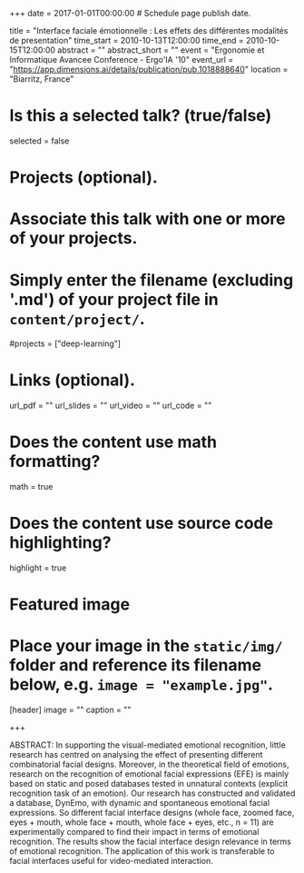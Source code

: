 +++
date = 2017-01-01T00:00:00  # Schedule page publish date.

title = "Interface faciale émotionnelle : Les effets des différentes modalités de presentation"
time_start = 2010-10-13T12:00:00
time_end = 2010-10-15T12:00:00
abstract = ""
abstract_short = ""
event = "Ergonomie et Informatique Avancee Conference - Ergo'IA '10"
event_url = "https://app.dimensions.ai/details/publication/pub.1018888640"
location = "Biarritz, France"

# Is this a selected talk? (true/false)
selected = false

# Projects (optional).
#   Associate this talk with one or more of your projects.
#   Simply enter the filename (excluding '.md') of your project file in `content/project/`.
#projects = ["deep-learning"]

# Links (optional).
url_pdf = ""
url_slides = ""
url_video = ""
url_code = ""

# Does the content use math formatting?
math = true

# Does the content use source code highlighting?
highlight = true

# Featured image
# Place your image in the `static/img/` folder and reference its filename below, e.g. `image = "example.jpg"`.
[header]
image = ""
caption = ""

+++

ABSTRACT: In supporting the visual-mediated emotional recognition, little research has centred on analysing the effect of presenting different combinatorial facial designs. Moreover, in the theoretical field of emotions, research on the recognition of emotional facial expressions (EFE) is mainly based on static and posed databases tested in unnatural contexts (explicit recognition task of an emotion). Our research has constructed and validated a database, DynEmo, with dynamic and spontaneous emotional facial expressions. So different facial interface designs (whole face, zoomed face, eyes + mouth, whole face + mouth, whole face + eyes, etc., n = 11) are experimentally compared to find their impact in terms of emotional recognition. The results show the facial interface design relevance in terms of emotional recognition. The application of this work is transferable to facial interfaces useful for video-mediated interaction.
